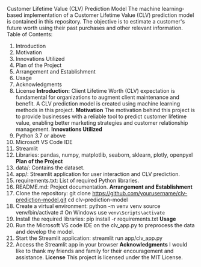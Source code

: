 Customer Lifetime Value (CLV) Prediction Model
The machine learning-based implementation of a Customer Lifetime Value (CLV) prediction model is contained in this repository. The objective is to estimate a customer's future worth using their past purchases and other relevant information.
Table of Contents:
1. Introduction
2. Motivation
3. Innovations Utilized
4. Plan of the Project
5. Arrangement and Establishment
6. Usage
7. Acknowledgments
8. License
**Introduction:**
Client Lifetime Worth (CLV) expectation is fundamental for organizations to augment client maintenance and benefit. A CLV prediction model is created using machine learning methods in this project.
**Motivation**
The motivation behind this project is to provide businesses with a reliable tool to predict customer lifetime value, enabling better marketing strategies and customer relationship management.
**Innovations Utilized**
1. Python 3.7 or above
2. Microsoft VS Code IDE
3. Streamlit
4. Libraries: pandas, numpy, matplotlib, seaborn, sklearn, plotly, openpyxl
**Plan of the Project**
1. data/: Contains the dataset.
2. app/: Streamlit application for user interaction and CLV prediction.
3. requirements.txt: List of required Python libraries.
4. README.md: Project documentation.
**Arrangement and Establishment**
1. Clone the repository:
   git clone https://github.com/yourusername/clv-prediction-model.git
   cd clv-prediction-model
2. Create a virtual environment:
   python -m venv venv
   source venv/bin/activate  # On Windows use `venv\Scripts\activate`
3. Install the required libraries:
    pip install -r requirements.txt
**Usage**
1. Run the Microsoft VS code IDE on the clv_app.py  to preprocess the data and develop the model.
2. Start the Streamlit application:
   streamlit run app/clv_app.py
3. Access the Streamlit app in your browser
**Acknowledgments**
I would like to thank my friends and family for their encouragement and assistance.
**License**
This project is licensed under the MIT License.
   

